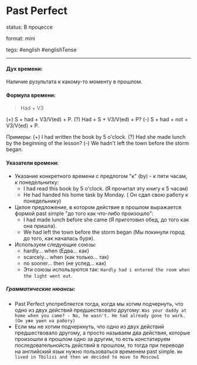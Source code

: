 # Past Perfect
status: В процессе

format: mini

tegs: #english #englishTense 

---
#### Дух времени: 
Наличие рузультата к какому-то моменту в прошлом.

#### Формула времени: 
>Had + V3

(+) S + had + V3/V(ed) + P.
(?) Had + S + V3/V(ed) + P?
(-) S + had + not + V3/V(ed) + P.

Примеры:
(+) I had written the book by 5 o'clock.
(?) Had she made lunch by the beginning of the lesson?
(-) We hadn't left the town before the storm began.

#### Указатели времени:
- Указание конкретного времени с предлогом "к" (by) - к пяти часам, к понедельнитку:
	- I had read this book by 5 o'clock. (Я прочитал эту книгу к 5 часам)
	- He had handed his home task by Monday. ( Он сдал свою работу к понедельнику)
- Целое предложение, в котором действие в прошлом выражается формой past simple "до того как что-либо произошло":
	- I had made lunch before she came (Я приготовил обед, до того как она пришла).
	- We had left the town before the storm began (Мы покинули город до того, как началась буря).
- Используем следующие союзы:
	- hardly... when (Едва... как)
	- scarcely... when (как только... так)
	- no sooner... then (не успед... как)
	- Эти союзы используются так: `Hardly had i entered the room when the light went out`.
 
##### Грамматические нюансы: 
- Past Perfect употребляется тогда, когда мы хотим подчернуть, что одно из двух действий предшествовало другому: `Was your daddy at home when you came? - No, he wasn't. He had already gone to work. (Он уже ушел на работу)`
- Если мы не хотим подчеркнуть, что одно из двух действий предшествовало другому, а просто называем два действия, которые произошли в прошлом одно за другим, то есть констатируем последовательнойсть действий в прошлом, то тогда при переводе на английский язык нужно пользоваться временем past simple. `We lived in Tbilisi and then we decided to move to Moscow1` 